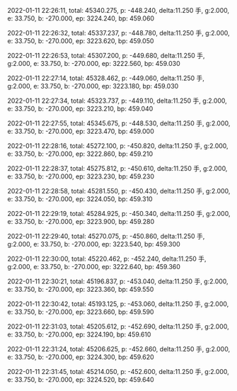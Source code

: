 2022-01-11 22:26:11, total: 45340.275, p: -448.240, delta:11.250 手, g:2.000, e: 33.750, b: -270.000, ep: 3224.240, bp: 459.060

2022-01-11 22:26:32, total: 45337.237, p: -448.780, delta:11.250 手, g:2.000, e: 33.750, b: -270.000, ep: 3223.620, bp: 459.050

2022-01-11 22:26:53, total: 45307.200, p: -449.680, delta:11.250 手, g:2.000, e: 33.750, b: -270.000, ep: 3222.560, bp: 459.030

2022-01-11 22:27:14, total: 45328.462, p: -449.060, delta:11.250 手, g:2.000, e: 33.750, b: -270.000, ep: 3223.180, bp: 459.030

2022-01-11 22:27:34, total: 45323.737, p: -449.110, delta:11.250 手, g:2.000, e: 33.750, b: -270.000, ep: 3223.210, bp: 459.040

2022-01-11 22:27:55, total: 45345.675, p: -448.530, delta:11.250 手, g:2.000, e: 33.750, b: -270.000, ep: 3223.470, bp: 459.000

2022-01-11 22:28:16, total: 45272.100, p: -450.820, delta:11.250 手, g:2.000, e: 33.750, b: -270.000, ep: 3222.860, bp: 459.210

2022-01-11 22:28:37, total: 45275.812, p: -450.610, delta:11.250 手, g:2.000, e: 33.750, b: -270.000, ep: 3223.230, bp: 459.230

2022-01-11 22:28:58, total: 45281.550, p: -450.430, delta:11.250 手, g:2.000, e: 33.750, b: -270.000, ep: 3224.050, bp: 459.310

2022-01-11 22:29:19, total: 45284.925, p: -450.340, delta:11.250 手, g:2.000, e: 33.750, b: -270.000, ep: 3223.900, bp: 459.280

2022-01-11 22:29:40, total: 45270.075, p: -450.860, delta:11.250 手, g:2.000, e: 33.750, b: -270.000, ep: 3223.540, bp: 459.300

2022-01-11 22:30:00, total: 45220.462, p: -452.240, delta:11.250 手, g:2.000, e: 33.750, b: -270.000, ep: 3222.640, bp: 459.360

2022-01-11 22:30:21, total: 45196.837, p: -453.040, delta:11.250 手, g:2.000, e: 33.750, b: -270.000, ep: 3223.360, bp: 459.550

2022-01-11 22:30:42, total: 45193.125, p: -453.060, delta:11.250 手, g:2.000, e: 33.750, b: -270.000, ep: 3223.660, bp: 459.590

2022-01-11 22:31:03, total: 45205.612, p: -452.690, delta:11.250 手, g:2.000, e: 33.750, b: -270.000, ep: 3224.190, bp: 459.610

2022-01-11 22:31:24, total: 45206.625, p: -452.660, delta:11.250 手, g:2.000, e: 33.750, b: -270.000, ep: 3224.300, bp: 459.620

2022-01-11 22:31:45, total: 45214.050, p: -452.600, delta:11.250 手, g:2.000, e: 33.750, b: -270.000, ep: 3224.520, bp: 459.640
